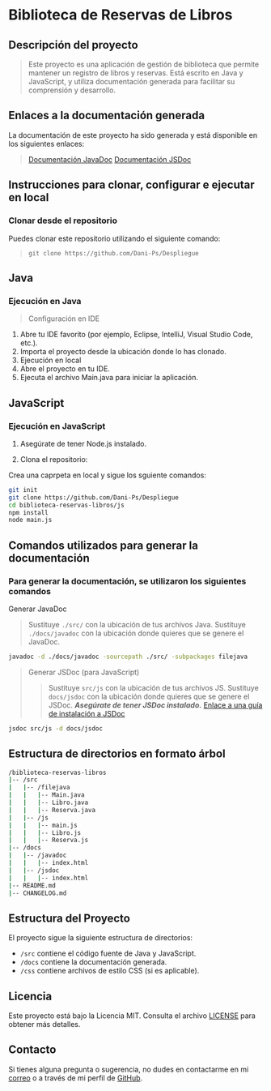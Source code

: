 # Biblioteca de Reservas de Libros

## Descripción del proyecto

> Este proyecto es una aplicación de gestión de biblioteca que permite mantener un registro de libros y reservas.
> Está escrito en Java y JavaScript, y utiliza documentación generada para facilitar su comprensión y desarrollo.

## Enlaces a la documentación generada

La documentación de este proyecto ha sido generada y está disponible en los siguientes enlaces:

>[Documentación JavaDoc](./docs/javadoc/index.html)
>[Documentación JSDoc](./docs/jsdoc/index.html)

## Instrucciones para clonar, configurar e ejecutar en local

### Clonar desde el repositorio

Puedes clonar este repositorio utilizando el siguiente comando:

>``git clone https://github.com/Dani-Ps/Despliegue``

## Java

### **Ejecución en Java**
>
> Configuración en IDE

1. Abre tu IDE favorito (por ejemplo, Eclipse, IntelliJ, Visual Studio Code, etc.).
2. Importa el proyecto desde la ubicación donde lo has clonado.
3. Ejecución en local
4. Abre el proyecto en tu IDE.
5. Ejecuta el archivo Main.java para iniciar la aplicación.

## JavaScript

### **Ejecución en JavaScript**

1. Asegúrate de tener Node.js instalado.

2. Clona el repositorio:

Crea una caprpeta en local y sigue los sguiente comandos:

```bash
git init
git clone https://github.com/Dani-Ps/Despliegue
cd biblioteca-reservas-libros/js
npm install
node main.js
```

## Comandos utilizados para generar la documentación

### Para generar la documentación, se utilizaron los siguientes comandos

 Generar JavaDoc
 > Sustituye `./src/` con la ubicación de tus archivos Java.
 > Sustituye `./docs/javadoc` con la ubicación donde quieres que se genere el JavaDoc.

```bash
javadoc -d ./docs/javadoc -sourcepath ./src/ -subpackages filejava
```

 > Generar JSDoc (para JavaScript)
 > >Sustituye `src/js` con la ubicación de tus archivos JS.
 > >Sustituye `docs/jsdoc` con la ubicación donde quieres que se genere el JSDoc.
 ***Asegúrate de tener JSDoc instalado.***
 [Enlace a una guía de instalación a JSDoc](https://gist.github.com/m-coding/1a7fce771ab0b82904d6)

 ```bash
jsdoc src/js -d docs/jsdoc
```

## Estructura de directorios en formato árbol

```bash
/biblioteca-reservas-libros
|-- /src
|   |-- /filejava
|   |   |-- Main.java
|   |   |-- Libro.java
|   |   |-- Reserva.java
|   |-- /js
|   |   |-- main.js
|   |   |-- Libro.js
|   |   |-- Reserva.js
|-- /docs
|   |-- /javadoc
|   |   |-- index.html
|   |-- /jsdoc
|   |   |-- index.html
|-- README.md
|-- CHANGELOG.md
```

## Estructura del Proyecto

El proyecto sigue la siguiente estructura de directorios:

- `/src` contiene el código fuente de Java y JavaScript.
- `/docs` contiene la documentación generada.
- `/css` contiene archivos de estilo CSS (si es aplicable).

## Licencia

Este proyecto está bajo la Licencia MIT. Consulta el archivo [LICENSE](LICENSE) para obtener más detalles.

## Contacto

Si tienes alguna pregunta o sugerencia, no dudes en contactarme en mi [correo](dperser837@g.educaand.es) o a través de mi perfil de [GitHub](https://github.com/Dani-Ps).
